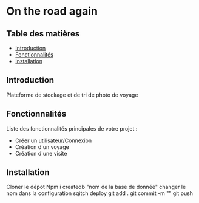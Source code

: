 # On the road again

## Table des matières

- [Introduction](#introduction)
- [Fonctionnalités](#fonctionnalités)
- [Installation](#installation)

## Introduction

Plateforme de stockage et de tri de photo de voyage

## Fonctionnalités

Liste des fonctionnalités principales de votre projet :

- Créer un utilisateur/Connexion
- Création d'un voyage
- Création d'une visite

## Installation

Cloner le dépot
Npm i
createdb "nom de la base de donnée"
changer le nom dans la configuration 
sqitch deploy
git add .
git commit -m ""
git push

